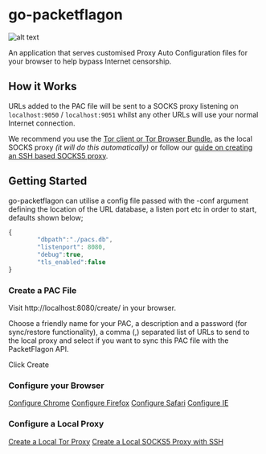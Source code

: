 # go-packetflagon
![alt text](https://pbs.twimg.com/media/CegH8M9W4AEXeHz.png "Example image of the http interface")

An application that serves customised Proxy Auto Configuration files for your browser to help bypass Internet censorship.

## How it Works
URLs added to the PAC file will be sent to a SOCKS proxy listening on ```localhost:9050``` / ```localhost:9051``` whilst any other URLs will use your normal Internet connection.

We recommend you use the [Tor client or Tor Browser Bundle.](https://www.torproject.org/index.html.en) as the local SOCKS proxy *(it will do this automatically)* or follow our [guide on creating an SSH based SOCKS5 proxy](https://immunicity.org/how-to/create-socks5-proxy/).


## Getting Started
go-packetflagon can utilise a config file passed with the -conf argument defining the location of the URL database, a listen port etc in order to start, defaults shown below;

```javascript
{
        "dbpath":"./pacs.db",
        "listenport": 8080,
        "debug":true,
        "tls_enabled":false
}
```

### Create a PAC File

Visit http://localhost:8080/create/ in your browser.

Choose a friendly name for your PAC, a description and a password (for sync/restore functionality), a comma (,) separated list of URLs to send to the local proxy and select if you want to sync this PAC file with the PacketFlagon API.

Click Create


### Configure your Browser

[Configure Chrome](https://packetflagon.is/how-to/configure-chrome/)
[Configure Firefox](https://packetflagon.is/how-to/configure-firefox/)
[Configure Safari](https://packetflagon.is/how-to/configure-safari/)
[Configure IE](https://packetflagon.is/how-to/configure-internet-explorer/)

### Configure a Local Proxy
[Create a Local Tor Proxy](https://packetflagon.is/how-to/create-tor-proxy/)
[Create a Local SOCKS5 Proxy with SSH](https://packetflagon.is/how-to/create-socks5-proxy/)

